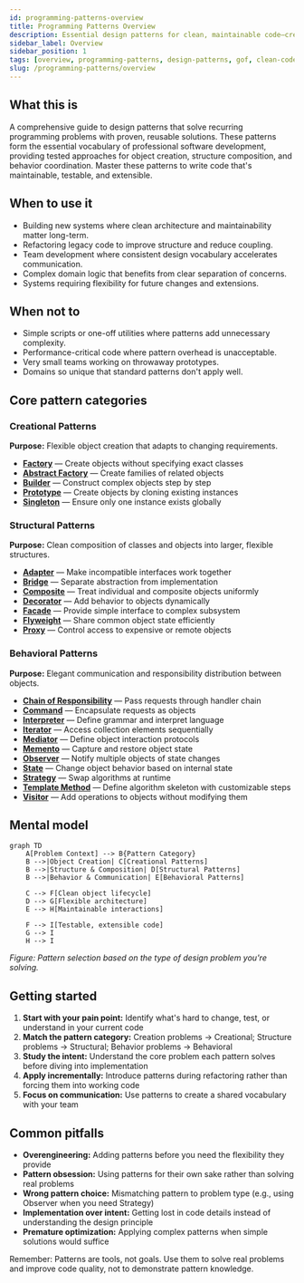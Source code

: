 ```yaml
---
id: programming-patterns-overview
title: Programming Patterns Overview
description: Essential design patterns for clean, maintainable code—creational, structural, and behavioral patterns that form the vocabulary of professional software development.
sidebar_label: Overview
sidebar_position: 1
tags: [overview, programming-patterns, design-patterns, gof, clean-code]
slug: /programming-patterns/overview
---
```


## What this is

A comprehensive guide to design patterns that solve recurring programming problems with proven, reusable solutions. These patterns form the essential vocabulary of professional software development, providing tested approaches for object creation, structure composition, and behavior coordination. Master these patterns to write code that's maintainable, testable, and extensible.

## When to use it

- Building new systems where clean architecture and maintainability matter long-term.
- Refactoring legacy code to improve structure and reduce coupling.
- Team development where consistent design vocabulary accelerates communication.
- Complex domain logic that benefits from clear separation of concerns.
- Systems requiring flexibility for future changes and extensions.

## When not to

- Simple scripts or one-off utilities where patterns add unnecessary complexity.
- Performance-critical code where pattern overhead is unacceptable.
- Very small teams working on throwaway prototypes.
- Domains so unique that standard patterns don't apply well.

## Core pattern categories

### Creational Patterns

**Purpose:** Flexible object creation that adapts to changing requirements.

- **[Factory](/docs/programming-patterns/creational/factory)** — Create objects without specifying exact classes
- **[Abstract Factory](/docs/programming-patterns/creational/abstract-factory)** — Create families of related objects
- **[Builder](/docs/programming-patterns/creational/builder)** — Construct complex objects step by step
- **[Prototype](/docs/programming-patterns/creational/prototype)** — Create objects by cloning existing instances
- **[Singleton](/docs/programming-patterns/creational/singleton)** — Ensure only one instance exists globally

### Structural Patterns

**Purpose:** Clean composition of classes and objects into larger, flexible structures.

- **[Adapter](/docs/programming-patterns/structural/adapter)** — Make incompatible interfaces work together
- **[Bridge](/docs/programming-patterns/structural/bridge)** — Separate abstraction from implementation
- **[Composite](/docs/programming-patterns/structural/composite)** — Treat individual and composite objects uniformly
- **[Decorator](/docs/programming-patterns/structural/decorator)** — Add behavior to objects dynamically
- **[Facade](/docs/programming-patterns/structural/facade)** — Provide simple interface to complex subsystem
- **[Flyweight](/docs/programming-patterns/structural/flyweight)** — Share common object state efficiently
- **[Proxy](/docs/programming-patterns/structural/proxy)** — Control access to expensive or remote objects

### Behavioral Patterns

**Purpose:** Elegant communication and responsibility distribution between objects.

- **[Chain of Responsibility](/docs/programming-patterns/behavioral/chain-of-responsibility)** — Pass requests through handler chain
- **[Command](/docs/programming-patterns/behavioral/command)** — Encapsulate requests as objects
- **[Interpreter](/docs/programming-patterns/behavioral/interpreter)** — Define grammar and interpret language
- **[Iterator](/docs/programming-patterns/behavioral/iterator)** — Access collection elements sequentially
- **[Mediator](/docs/programming-patterns/behavioral/mediator)** — Define object interaction protocols
- **[Memento](/docs/programming-patterns/behavioral/memento)** — Capture and restore object state
- **[Observer](/docs/programming-patterns/behavioral/observer)** — Notify multiple objects of state changes
- **[State](/docs/programming-patterns/behavioral/state)** — Change object behavior based on internal state
- **[Strategy](/docs/programming-patterns/behavioral/strategy)** — Swap algorithms at runtime
- **[Template Method](/docs/programming-patterns/behavioral/template-method)** — Define algorithm skeleton with customizable steps
- **[Visitor](/docs/programming-patterns/behavioral/visitor)** — Add operations to objects without modifying them

## Mental model

```mermaid
graph TD
    A[Problem Context] --> B{Pattern Category}
    B -->|Object Creation| C[Creational Patterns]
    B -->|Structure & Composition| D[Structural Patterns]
    B -->|Behavior & Communication| E[Behavioral Patterns]
    
    C --> F[Clean object lifecycle]
    D --> G[Flexible architecture]
    E --> H[Maintainable interactions]
    
    F --> I[Testable, extensible code]
    G --> I
    H --> I
```

_Figure: Pattern selection based on the type of design problem you're solving._

## Getting started

1. **Start with your pain point:** Identify what's hard to change, test, or understand in your current code
2. **Match the pattern category:** Creation problems → Creational; Structure problems → Structural; Behavior problems → Behavioral
3. **Study the intent:** Understand the core problem each pattern solves before diving into implementation
4. **Apply incrementally:** Introduce patterns during refactoring rather than forcing them into working code
5. **Focus on communication:** Use patterns to create a shared vocabulary with your team

## Common pitfalls

- **Overengineering:** Adding patterns before you need the flexibility they provide
- **Pattern obsession:** Using patterns for their own sake rather than solving real problems
- **Wrong pattern choice:** Mismatching pattern to problem type (e.g., using Observer when you need Strategy)
- **Implementation over intent:** Getting lost in code details instead of understanding the design principle
- **Premature optimization:** Applying complex patterns when simple solutions would suffice

Remember: Patterns are tools, not goals. Use them to solve real problems and improve code quality, not to demonstrate pattern knowledge.
